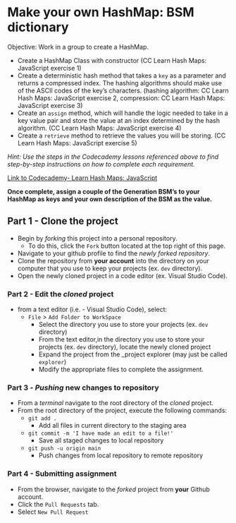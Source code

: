 # Make your own HashMap: BSM dictionary
Objective: Work in a group to create a HashMap.

* Create a HashMap Class with constructor (CC Learn Hash Maps: JavaScript exercise 1) 
* Create a deterministic hash method that takes a `key` as a parameter and returns a compressed index. The hashing algorithms should make use of the ASCII codes of the key’s characters.  (hashing algorithm: CC Learn Hash Maps: JavaScript exercise 2, compression: CC Learn Hash Maps: JavaScript exercise 3)
* Create an `assign` method, which will handle the logic needed to take in a key value pair and store the value at an index determined by the hash algorithm. (CC Learn Hash Maps: JavaScript exercise 4)
* Create a `retrieve` method to retrieve the values you will be storing. (CC Learn Hash Maps: JavaScript exercise 5)

_Hint: Use the steps in the Codecademy lessons referenced above to find step-by-step instructions on how to complete each requirement._

[Link to Codecademy- Learn Hash Maps: JavaScript](https://www.codecademy.com/paths/pass-the-technical-interview-with-javascript/tracks/hash-maps-js/modules/hash-maps-js/lessons/learn-hash-maps-javascript)

**Once complete, assign a couple of the Generation BSM’s to your HashMap as keys and your own description of the BSM as the value.**



## Part 1 - Clone the project

* Begin by _forking_ this project into a personal repository.
   * To do this, click the `Fork` button located at the top right of this page.
* Navigate to your github profile to find the _newly forked repository_.
* Clone the repository from **your account** into the directory on your computer that you use to keep your projects (ex. `dev` directory).
* Open the newly cloned project in a code editor (ex. Visual Studio Code).

### Part 2 - Edit the _cloned_ project

* from a text editor (i.e. - Visual Studio Code), select:
  * `File` > `Add Folder to WorkSpace`
    * Select the directory you use to store your projects (ex. `dev` directory) 
    * From the text editor,in the directory you use to store your projects (ex. `dev` directory), locate the newly cloned project
    * Expand the project from the _project explorer (may just be called `explorer`)
    * Modify the appropriate files to complete the assignment.
    

### Part 3 - _Pushing_ new changes to repository

* From a _terminal_ navigate to the root directory of the _cloned_ project.
* From the root directory of the project, execute the following commands:
    * `git add .`
        * Add all files in current directory to the staging area       
    * `git commit -m 'I have made an edit to a file!'`
        * Save all staged changes to local repository
    * `git push -u origin main`
        * Push changes from local repository to remote repository

### Part 4 - Submitting assignment

* From the browser, navigate to the _forked_ project from **your** Github account.
* Click the `Pull Requests` tab.
* Select `New Pull Request`